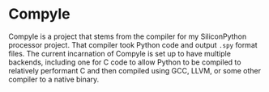 # Compyle

Compyle is a project that stems from the compiler for my SiliconPython processor project. That compiler took Python code and output `.spy` format files. The current incarnation of Compyle is set up to have multiple backends, including one for C code to allow Python to be compiled to relatively performant C and then compiled using GCC, LLVM, or some other compiler to a native binary.